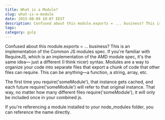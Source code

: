 ```yaml
---
title: What is a Module?
slug: what-is-a-module
date: 2015-08-09 10:07 EEST
description: Confused about this module.exports = ... business? This is an implementation of the Common JS modules spec.
tags:
category: gulp
---
```

Confused about this module.exports = ... business? This is an implementation of the Common JS modules spec. If you're familiar with RequireJS, which is an implementation of the AMD module spec, it's the same idea— just a different (I think nicer) syntax. Modules are a way to organize your code into separate files that export a chunk of code that other files can require. This can be anything—a function, a string, array, etc.

The first time you require('someModule'), that instance gets cached, and each future require('someModule') will refer to that original instance. That way, no matter how many different files require('someModule'), it will only be included once in your combined js.

If you're referencing a module installed to your node_modules folder, you can reference the name directly.
